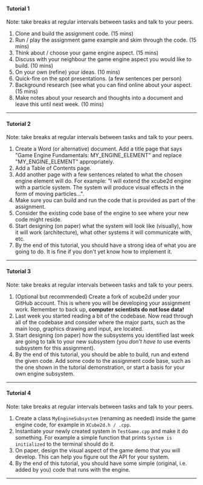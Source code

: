 #### Tutorial 1

Note: take breaks at regular intervals between tasks and talk to your peers.

1. Clone and build the assignment code. (15 mins)
1. Run / play the assignment game example and skim through the code. (15 mins)
1. Think about / choose your game engine aspect. (15 mins)
1. Discuss with your neighbour the game engine aspect you would like to build. (10 mins)
1. On your own (refine) your ideas. (10 mins)
1. Quick-fire on the spot presentations. (a few sentences per person)
1. Background research (see what you can find online about your aspect. (15 mins)
1. Make notes about your research and thoughts into a document and leave this until next week. (10 mins)

---

#### Tutorial 2

Note: take breaks at regular intervals between tasks and talk to your peers.

1. Create a Word (or alternative) document. Add a title page that says "Game Engine Fundamentals: MY_ENGINE_ELEMENT" and replace "MY_ENGINE_ELEMENT" appropriately.
1. Add a Table of Contents page.
1. Add another page with a few sentences related to what the chosen engine element will do. For example: "I will extend the xcube2d engine with a particle system. The system will produce visual effects in the form of moving particles...".
1. Make sure you can build and run the code that is provided as part of the assignment.
1. Consider the existing code base of the engine to see where your new code might reside.
1. Start designing (on paper) what the system will look like (visually), how it will work (architecture), what other systems it will communicate with, etc.
1. By the end of this tutorial, you should have a strong idea of what you are going to do. It is fine if you don't yet know how to implement it.

---

#### Tutorial 3

Note: take breaks at regular intervals between tasks and talk to your peers.

1. (Optional but recommended) Create a fork of xcube2d under your GitHub account. This is where you will be developing your assignment work. Remember to back up, **computer scientists do not lose data!**
1. Last week you started reading a bit of the codebase. Now read through all of the codebase and consider where the major parts, such as the main loop, graphics drawing and input, are located.
1. Start designing (on paper) how the subsystems you identified last week are going to talk to your new subsystem (you *don't have to* use events subsystem for this assignment).
1. By the end of this tutorial, you should be able to build, run and extend the given code. Add some code to the assignment code base, such as the one shown in the tutorial demonstration, or start a basis for your own engine subsystem.

---

#### Tutorial 4

Note: take breaks at regular intervals between tasks and talk to your peers.

1. Create a class `MyEngineSubsystem` (renaming as needed) inside the game engine code, for example in `XCube2d.h / .cpp`.
1. Instantiate your newly created system in `TestGame.cpp` and make it do something. For example a simple function that prints `System is initialized` to the terminal should do it.
1. On paper, design the visual aspect of the game demo that you will develop. This can help you figure out the API for your system.
1. By the end of this tutorial, you should have some simple (original, i.e. added by you) code that runs with the engine.

---